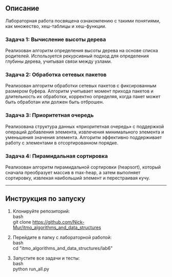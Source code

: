 ## Описание   
 
Лабораторная работа посвящена ознакомлению с такими понятиями, как множество, хеш-таблицы и хеш-функции.   
 
### Задача 1: Вычисление высоты дерева   
Реализован алгоритм определения высоты дерева на основе списка родителей. Используется рекурсивный подход для определения глубины дерева, учитывая связи между узлами.   
 
### Задача 2: Обработка сетевых пакетов   
Реализован алгоритм обработки сетевых пакетов с фиксированным размером буфера. Алгоритм учитывает момент прихода пакетов и длительность их обработки, корректно определяя, когда пакет может быть обработан или должен быть отброшен.   
 
### Задача 3: Приоритетная очередь   
Реализована структура данных «приоритетная очередь» с поддержкой операций добавления элемента, извлечения минимального элемента и уменьшения значения элемента. Алгоритм эффективно поддерживает работу с элементами в отсортированном порядке.   
 
### Задача 4: Пирамидальная сортировка   
Реализован алгоритм пирамидальной сортировки (heapsort), который сначала преобразует массив в max-heap, а затем выполняет сортировку, извлекая наибольший элемент и перестраивая кучу.   
 
--- 
 
## Инструкция по запуску   
 
1. Клонируйте репозиторий:   
   bash   
   git clone https://github.com/Nick-Mur/itmo_algorithms_and_data_structures   
      
 
2. Перейдите в папку с лабораторной работой:   
   bash   
   cd "itmo_algorithms_and_data_structures/lab6"   
      
 
3. Запустите все задачи и тесты:   
   bash   
   python run_all.py